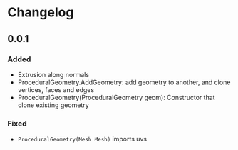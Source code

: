 # Changelog

## 0.0.1

### Added

* Extrusion along normals
* ProceduralGeometry.AddGeometry: add geometry to another, and clone vertices, faces and edges
* ProceduralGeometry(ProceduralGeometry geom): Constructor that clone existing geometry 

### Fixed

* `ProceduralGeometry(Mesh Mesh)` imports uvs

